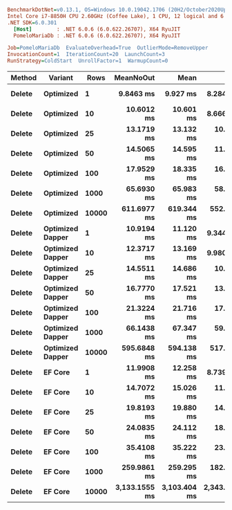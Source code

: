 ``` ini

BenchmarkDotNet=v0.13.1, OS=Windows 10.0.19042.1706 (20H2/October2020Update)
Intel Core i7-8850H CPU 2.60GHz (Coffee Lake), 1 CPU, 12 logical and 6 physical cores
.NET SDK=6.0.301
  [Host]        : .NET 6.0.6 (6.0.622.26707), X64 RyuJIT
  PomeloMariaDb : .NET 6.0.6 (6.0.622.26707), X64 RyuJIT

Job=PomeloMariaDb  EvaluateOverhead=True  OutlierMode=RemoveUpper  
InvocationCount=1  IterationCount=20  LaunchCount=3  
RunStrategy=ColdStart  UnrollFactor=1  WarmupCount=0  

```
|      Method |         Variant |  Rows |     MeanNoOut |         Mean |          Min |           Q1 |       Median |          Q3 |         Max |
|------------ |---------------- |------ |--------------:|-------------:|-------------:|-------------:|-------------:|------------:|------------:|
| **Delete** |       **Optimized** |     **1** |     **9.8463 ms** |     **9.927 ms** |     **8.284 ms** |     **9.364 ms** |     **9.905 ms** |    **10.34 ms** |    **12.11 ms** |
| **Delete** |       **Optimized** |    **10** |    **10.6012 ms** |    **10.601 ms** |     **8.666 ms** |     **9.642 ms** |    **10.797 ms** |    **11.42 ms** |    **12.78 ms** |
| **Delete** |       **Optimized** |    **25** |    **13.1719 ms** |    **13.132 ms** |    **10.170 ms** |    **12.652 ms** |    **13.205 ms** |    **13.74 ms** |    **15.33 ms** |
| **Delete** |       **Optimized** |    **50** |    **14.5065 ms** |    **14.595 ms** |    **11.981 ms** |    **13.863 ms** |    **14.611 ms** |    **15.16 ms** |    **17.55 ms** |
| **Delete** |       **Optimized** |   **100** |    **17.9529 ms** |    **18.335 ms** |    **16.399 ms** |    **17.317 ms** |    **17.828 ms** |    **19.16 ms** |    **23.60 ms** |
| **Delete** |       **Optimized** |  **1000** |    **65.6930 ms** |    **65.983 ms** |    **58.292 ms** |    **63.158 ms** |    **65.277 ms** |    **68.23 ms** |    **77.53 ms** |
| **Delete** |       **Optimized** | **10000** |   **611.6977 ms** |   **619.344 ms** |   **552.076 ms** |   **593.730 ms** |   **611.086 ms** |   **636.19 ms** |   **724.75 ms** |
| **Delete** | **Optimized Dapper** |     **1** |    **10.9194 ms** |    **11.120 ms** |     **9.344 ms** |    **10.271 ms** |    **10.898 ms** |    **11.88 ms** |    **13.48 ms** |
| **Delete** | **Optimized Dapper** |    **10** |    **12.3717 ms** |    **13.169 ms** |     **9.980 ms** |    **10.943 ms** |    **12.334 ms** |    **14.00 ms** |    **22.30 ms** |
| **Delete** | **Optimized Dapper** |    **25** |    **14.5511 ms** |    **14.686 ms** |    **10.507 ms** |    **13.741 ms** |    **14.391 ms** |    **15.92 ms** |    **19.83 ms** |
| **Delete** | **Optimized Dapper** |    **50** |    **16.7770 ms** |    **17.521 ms** |    **13.265 ms** |    **15.265 ms** |    **16.725 ms** |    **18.43 ms** |    **28.17 ms** |
| **Delete** | **Optimized Dapper** |   **100** |    **21.3224 ms** |    **21.716 ms** |    **17.427 ms** |    **20.459 ms** |    **21.253 ms** |    **22.57 ms** |    **29.32 ms** |
| **Delete** | **Optimized Dapper** |  **1000** |    **66.1438 ms** |    **67.347 ms** |    **59.262 ms** |    **63.403 ms** |    **65.599 ms** |    **69.76 ms** |    **87.47 ms** |
| **Delete** | **Optimized Dapper** | **10000** |   **595.6848 ms** |   **594.138 ms** |   **517.632 ms** |   **563.704 ms** |   **598.043 ms** |   **618.29 ms** |   **680.97 ms** |
| **Delete** |          **EF Core** |     **1** |    **11.9908 ms** |    **12.258 ms** |     **8.739 ms** |    **10.796 ms** |    **11.795 ms** |    **13.45 ms** |    **18.28 ms** |
| **Delete** |          **EF Core** |    **10** |    **14.7072 ms** |    **15.026 ms** |    **11.357 ms** |    **12.978 ms** |    **14.955 ms** |    **16.25 ms** |    **23.14 ms** |
| **Delete** |          **EF Core** |    **25** |    **19.8193 ms** |    **19.880 ms** |    **14.013 ms** |    **18.443 ms** |    **19.961 ms** |    **20.92 ms** |    **28.80 ms** |
| **Delete** |          **EF Core** |    **50** |    **24.0835 ms** |    **24.112 ms** |    **18.192 ms** |    **21.868 ms** |    **24.158 ms** |    **25.68 ms** |    **32.79 ms** |
| **Delete** |          **EF Core** |   **100** |    **35.4108 ms** |    **35.222 ms** |    **23.874 ms** |    **29.608 ms** |    **36.166 ms** |    **40.29 ms** |    **56.16 ms** |
| **Delete** |          **EF Core** |  **1000** |   **259.9861 ms** |   **259.295 ms** |   **182.819 ms** |   **230.041 ms** |   **264.924 ms** |   **289.70 ms** |   **332.47 ms** |
| **Delete** |          **EF Core** | **10000** | **3,133.1555 ms** | **3,103.404 ms** | **2,343.651 ms** | **2,941.413 ms** | **3,148.559 ms** | **3,296.98 ms** | **3,874.83 ms** |
